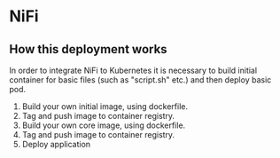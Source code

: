 # NiFi
## How this deployment works
In order to integrate NiFi to Kubernetes it is necessary to build initial container for basic files (such as "script.sh" etc.) and then deploy basic pod.<br>
1. Build your own initial image, using dockerfile.
2. Tag and push image to container registry.
3. Build your own core image, using dockerfile.
4. Tag and push image to container registry.
5. Deploy application